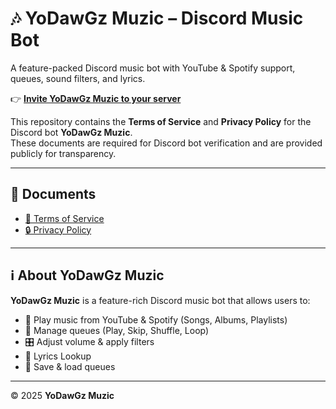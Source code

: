# 🎶 YoDawGz Muzic – Discord Music Bot

A feature-packed Discord music bot with YouTube & Spotify support, queues, sound filters, and lyrics.  

👉 [**Invite YoDawGz Muzic to your server**](https://discord.com/oauth2/authorize?client_id=1417303516950560788)

This repository contains the **Terms of Service** and **Privacy Policy** for the Discord bot **YoDawGz Muzic**.  
These documents are required for Discord bot verification and are provided publicly for transparency.

---

## 📄 Documents
- [📜 Terms of Service](./Terms%20of%20Service.md)  
- [🔒 Privacy Policy](./Privacy%20Policy.md)  

---

## ℹ️ About YoDawGz Muzic
**YoDawGz Muzic** is a feature-rich Discord music bot that allows users to:  
- 🎵 Play music from YouTube & Spotify (Songs, Albums, Playlists)
- 📜 Manage queues (Play, Skip, Shuffle, Loop)  
- 🎛️ Adjust volume & apply filters
- 🎤 Lyrics Lookup  
- 💾 Save & load queues  

---

© 2025 **YoDawGz Muzic**
